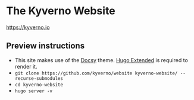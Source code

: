 # The Kyverno Website

https://kyverno.io

## Preview instructions

* This site makes use of the [Docsy](https://docsy.dev) theme.
  [Hugo Extended](https://gohugo.io/getting-started/installing#fetch-from-github) is required to render it.
* `git clone https://github.com/kyverno/website kyverno-website/ --recurse-submodules`
* `cd kyverno-website`
* `hugo server -v`
